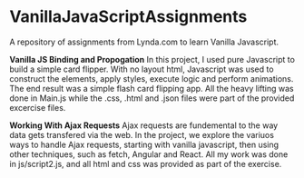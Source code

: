# VanillaJavaScriptAssignments
A repository of assignments from Lynda.com to learn Vanilla Javascript.

<b>Vanilla JS Binding and Propogation</b>
In this project, I used pure Javascript to build a simple card flipper. With no layout html, Javascript was used to construct the elements, apply styles, execute logic and perform animations. The end result was a simple flash card flipping app. All the heavy lifting was done in Main.js while the .css, .html and .json files were part of the provided excercise files.

<b>Working With Ajax Requests</b>
Ajax requests are fundemental to the way data gets transfered via the web. In the project, we explore the variuos ways to handle Ajax requests, starting with vanilla javascript, then using other techniques, such as fetch, Angular and React. All my work was done in  js/script2.js, and all html and css was provided as part of the exercise.
